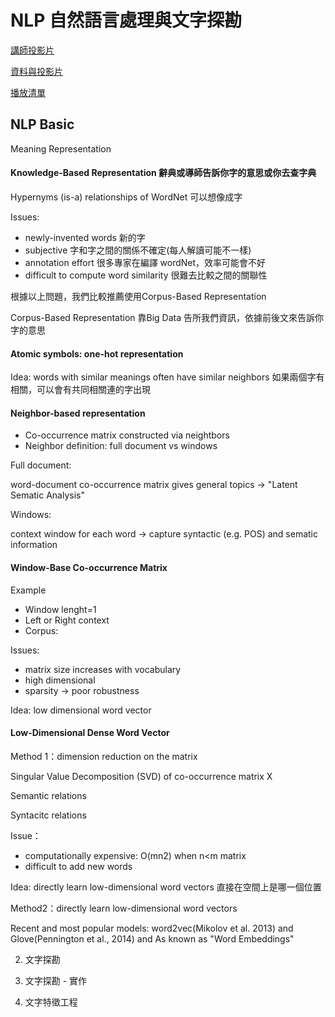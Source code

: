 # NLP 自然語言處理與文字探勘

[講師投影片](https://drive.google.com/drive/folders/1z8xqnQZLf6GVKBEIeNYI5KK3k2Vrv43T)

[資料與投影片](https://drive.google.com/file/d/1t4nI0R0TMBPDsdbFO2q1V4X_KxF-ADgM/view)

[播放清單](https://www.youtube.com/playlist?list=PL1f_B9coMEeCpkBHXNJBPoVY5LcbDMHvk)



##  NLP Basic

Meaning Representation 



#### Knowledge-Based Representation 辭典或導師告訴你字的意思或你去查字典

Hypernyms \(is-a\) relationships of WordNet 可以想像成字

Issues:

* newly-invented words 新的字
* subjective 字和字之間的關係不確定\(每人解讀可能不一樣\)
* annotation effort 很多專家在編譯 wordNet，效率可能會不好
* difficult to compute word similarity 很難去比較之間的關聯性

根據以上問題，我們比較推薦使用Corpus-Based Representation

Corpus-Based Representation 靠Big Data 告所我們資訊，依據前後文來告訴你字的意思

#### Atomic symbols: one-hot representation

Idea: words with similar meanings often have similar neighbors 如果兩個字有相關，可以會有共同相關連的字出現

#### Neighbor-based representation

* Co-occurrence matrix constructed via neightbors
* Neighbor definition: full document vs windows



Full document:

word-document co-occurrence matrix gives general topics -&gt; "Latent Sematic Analysis"

Windows:

context window for each word -&gt; capture syntactic \(e.g. POS\) and sematic information



#### Window-Base Co-occurrence Matrix

Example

* Window lenght=1
* Left or Right context
* Corpus: 

Issues:

* matrix size increases with vocabulary
* high dimensional
* sparsity -&gt; poor robustness

Idea: low dimensional word vector



#### Low-Dimensional Dense Word Vector

Method 1：dimension reduction on the matrix

Singular Value Decomposition \(SVD\) of co-occurrence matrix X

Semantic relations

Syntacitc relations

Issue：

* computationally expensive: O\(mn2\) when n&lt;m matrix
* difficult to add new words

Idea: directly learn low-dimensional word vectors 直接在空間上是哪一個位置



Method2：directly learn low-dimensional word vectors

Recent and most popular models: word2vec\(Mikolov et al. 2013\) and Glove\(Pennington et al., 2014\) and As known as "Word Embeddings"





2. 文字探勘

3. 文字探勘 - 實作 

4. 文字特徵工程

